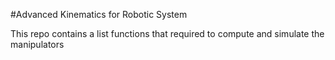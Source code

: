 #Advanced Kinematics for Robotic System

<p>This repo contains a list functions that required to compute and simulate the manipulators</p>